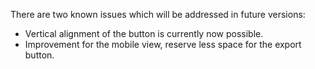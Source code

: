 There are two known issues which will be addressed in future versions:

- Vertical alignment of the button is currently now possible.
- Improvement for the mobile view, reserve less space for the export button.
